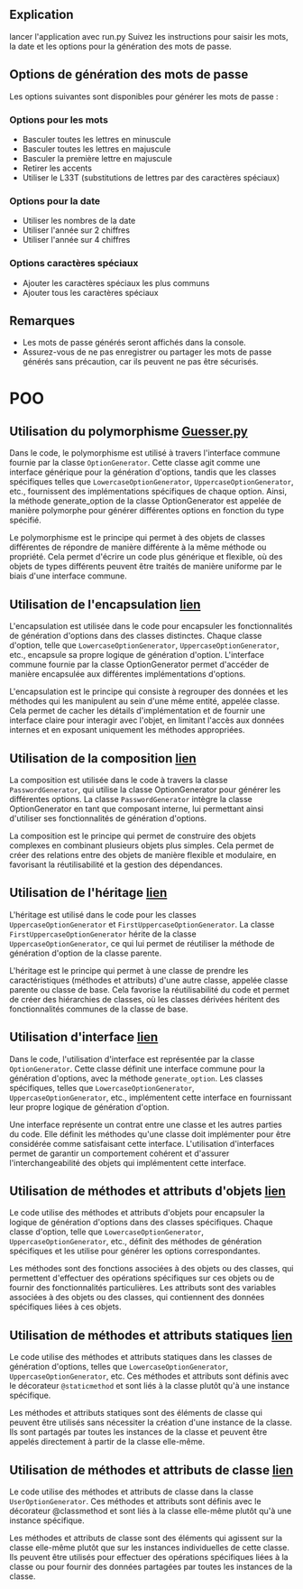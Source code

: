 ## Explication 
lancer l'application avec run.py
Suivez les instructions pour saisir les mots, la date et les options pour la génération des mots de passe.

## Options de génération des mots de passe

Les options suivantes sont disponibles pour générer les mots de passe :

### Options pour les mots

- Basculer toutes les lettres en minuscule
- Basculer toutes les lettres en majuscule
- Basculer la première lettre en majuscule
- Retirer les accents
- Utiliser le L33T (substitutions de lettres par des caractères spéciaux)

### Options pour la date

- Utiliser les nombres de la date
- Utiliser l'année sur 2 chiffres
- Utiliser l'année sur 4 chiffres

### Options caractères spéciaux

- Ajouter les caractères spéciaux les plus communs
- Ajouter tous les caractères spéciaux

## Remarques

- Les mots de passe générés seront affichés dans la console.
- Assurez-vous de ne pas enregistrer ou partager les mots de passe générés sans précaution, car ils peuvent ne pas être sécurisés.

# POO

## Utilisation du polymorphisme [Guesser.py](/Guesser.py)
Dans le code, le polymorphisme est utilisé à travers l'interface commune fournie par la classe `OptionGenerator`. Cette classe agit comme une interface générique pour la génération d'options, tandis que les classes spécifiques telles que `LowercaseOptionGenerator`, `UppercaseOptionGenerator`, etc., fournissent des implémentations spécifiques de chaque option. Ainsi, la méthode generate_option de la classe OptionGenerator est appelée de manière polymorphe pour générer différentes options en fonction du type spécifié.

Le polymorphisme est le principe qui permet à des objets de classes différentes de répondre de manière différente à la même méthode ou propriété. Cela permet d'écrire un code plus générique et flexible, où des objets de types différents peuvent être traités de manière uniforme par le biais d'une interface commune.

## Utilisation de l'encapsulation [lien](/Guesser.py)
L'encapsulation est utilisée dans le code pour encapsuler les fonctionnalités de génération d'options dans des classes distinctes. Chaque classe d'option, telle que `LowercaseOptionGenerator`, `UppercaseOptionGenerator`, etc., encapsule sa propre logique de génération d'option. L'interface commune fournie par la classe OptionGenerator permet d'accéder de manière encapsulée aux différentes implémentations d'options.

L'encapsulation est le principe qui consiste à regrouper des données et les méthodes qui les manipulent au sein d'une même entité, appelée classe. Cela permet de cacher les détails d'implémentation et de fournir une interface claire pour interagir avec l'objet, en limitant l'accès aux données internes et en exposant uniquement les méthodes appropriées.

## Utilisation de la composition [lien](/Guesser.py)
La composition est utilisée dans le code à travers la classe `PasswordGenerator`, qui utilise la classe OptionGenerator pour générer les différentes options. La classe `PasswordGenerator` intègre la classe OptionGenerator en tant que composant interne, lui permettant ainsi d'utiliser ses fonctionnalités de génération d'options.

La composition est le principe qui permet de construire des objets complexes en combinant plusieurs objets plus simples. Cela permet de créer des relations entre des objets de manière flexible et modulaire, en favorisant la réutilisabilité et la gestion des dépendances.

## Utilisation de l'héritage [lien](/Guesser.py)
L'héritage est utilisé dans le code pour les classes `UppercaseOptionGenerator` et `FirstUppercaseOptionGenerator`. La classe `FirstUppercaseOptionGenerator` hérite de la classe `UppercaseOptionGenerator`, ce qui lui permet de réutiliser la méthode de génération d'option de la classe parente.

L'héritage est le principe qui permet à une classe de prendre les caractéristiques (méthodes et attributs) d'une autre classe, appelée classe parente ou classe de base. Cela favorise la réutilisabilité du code et permet de créer des hiérarchies de classes, où les classes dérivées héritent des fonctionnalités communes de la classe de base.

## Utilisation d'interface [lien](/Guesser.py)
Dans le code, l'utilisation d'interface est représentée par la classe `OptionGenerator`. Cette classe définit une interface commune pour la génération d'options, avec la méthode `generate_option`. Les classes spécifiques, telles que `LowercaseOptionGenerator`, `UppercaseOptionGenerator`, etc., implémentent cette interface en fournissant leur propre logique de génération d'option.

Une interface représente un contrat entre une classe et les autres parties du code. Elle définit les méthodes qu'une classe doit implémenter pour être considérée comme satisfaisant cette interface. L'utilisation d'interfaces permet de garantir un comportement cohérent et d'assurer l'interchangeabilité des objets qui implémentent cette interface.

## Utilisation de méthodes et attributs d'objets [lien](/Guesser.py)
Le code utilise des méthodes et attributs d'objets pour encapsuler la logique de génération d'options dans des classes spécifiques. Chaque classe d'option, telle que `LowercaseOptionGenerator`, `UppercaseOptionGenerator`, etc., définit des méthodes de génération spécifiques et les utilise pour générer les options correspondantes.

Les méthodes sont des fonctions associées à des objets ou des classes, qui permettent d'effectuer des opérations spécifiques sur ces objets ou de fournir des fonctionnalités particulières. Les attributs sont des variables associées à des objets ou des classes, qui contiennent des données spécifiques liées à ces objets.

## Utilisation de méthodes et attributs statiques [lien](/Guesser.py)
Le code utilise des méthodes et attributs statiques dans les classes de génération d'options, telles que `LowercaseOptionGenerator`, `UppercaseOptionGenerator`, etc. Ces méthodes et attributs sont définis avec le décorateur `@staticmethod` et sont liés à la classe plutôt qu'à une instance spécifique.

Les méthodes et attributs statiques sont des éléments de classe qui peuvent être utilisés sans nécessiter la création d'une instance de la classe. Ils sont partagés par toutes les instances de la classe et peuvent être appelés directement à partir de la classe elle-même.

## Utilisation de méthodes et attributs de classe [lien](/Guesser.py)
Le code utilise des méthodes et attributs de classe dans la classe `UserOptionGenerator`. Ces méthodes et attributs sont définis avec le décorateur @classmethod et sont liés à la classe elle-même plutôt qu'à une instance spécifique.

Les méthodes et attributs de classe sont des éléments qui agissent sur la classe elle-même plutôt que sur les instances individuelles de cette classe. Ils peuvent être utilisés pour effectuer des opérations spécifiques liées à la classe ou pour fournir des données partagées par toutes les instances de la classe.

